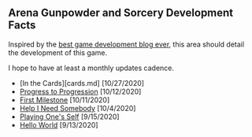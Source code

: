 ## Arena Gunpowder and Sorcery Development Facts

Inspired by the [best game development blog ever](https://factorio.com/blog/), this area should detail the development of this game.

I hope to have at least a monthly updates cadence. 

- [In the Cards][cards.md] [10/27/2020]
- [Progress to Progression](progression.md) [10/12/2020]
- [First Milestone](first-milestone.md) [10/11/2020]
- [Help I Need Somebody](help-i-need-somebody.md) [10/4/2020]
- [Playing One's Self](playing-one-self.md) [9/15/2020]
- [Hello World](hello-world.md) [9/13/2020]